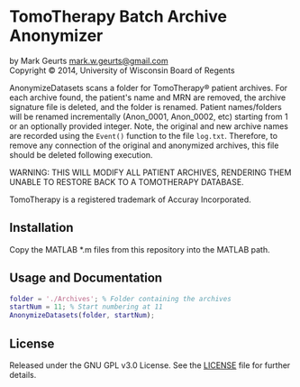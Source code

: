 TomoTherapy Batch Archive Anonymizer
===========

by Mark Geurts <mark.w.geurts@gmail.com>
<br>Copyright &copy; 2014, University of Wisconsin Board of Regents

AnonymizeDatasets scans a folder for TomoTherapy&reg; patient archives. For each archive found, the patient's name and MRN are removed, the archive signature file is deleted, and the folder is renamed.  Patient names/folders will be renamed incrementally (Anon_0001, Anon_0002, etc) starting from 1 or an optionally provided integer.  Note, the original and new archive names are recorded using the `Event()` function to the file `log.txt`.  Therefore, to remove any connection of the original and anonymized archives, this file should be deleted following execution.

WARNING: THIS WILL MODIFY ALL PATIENT ARCHIVES, RENDERING THEM UNABLE TO RESTORE BACK TO A TOMOTHERAPY DATABASE.

TomoTherapy is a registered trademark of Accuray Incorporated.

## Installation

Copy the MATLAB *.m files from this repository into the MATLAB path.

## Usage and Documentation

```matlab
folder = './Archives'; % Folder containing the archives
startNum = 11; % Start numbering at 11
AnonymizeDatasets(folder, startNum);
```

## License

Released under the GNU GPL v3.0 License.  See the [LICENSE](LICENSE) file for further details.
